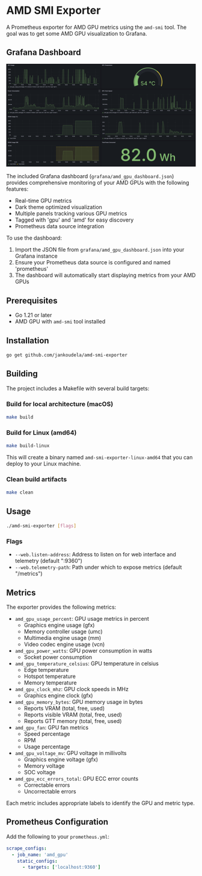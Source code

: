 # AMD SMI Exporter

A Prometheus exporter for AMD GPU metrics using the `amd-smi` tool. The goal was to get some AMD GPU visualization to Grafana.

## Grafana Dashboard

![Dashboard](image.png)

The included Grafana dashboard (`grafana/amd_gpu_dashboard.json`) provides comprehensive monitoring of your AMD GPUs with the following features:

- Real-time GPU metrics
- Dark theme optimized visualization
- Multiple panels tracking various GPU metrics
- Tagged with 'gpu' and 'amd' for easy discovery
- Prometheus data source integration

To use the dashboard:
1. Import the JSON file from `grafana/amd_gpu_dashboard.json` into your Grafana instance
2. Ensure your Prometheus data source is configured and named 'prometheus'
3. The dashboard will automatically start displaying metrics from your AMD GPUs

## Prerequisites

- Go 1.21 or later
- AMD GPU with `amd-smi` tool installed

## Installation

```bash
go get github.com/jankoudela/amd-smi-exporter
```

## Building

The project includes a Makefile with several build targets:

### Build for local architecture (macOS)
```bash
make build
```

### Build for Linux (amd64)
```bash
make build-linux
```
This will create a binary named `amd-smi-exporter-linux-amd64` that you can deploy to your Linux machine.

### Clean build artifacts
```bash
make clean
```

## Usage

```bash
./amd-smi-exporter [flags]
```

### Flags

- `--web.listen-address`: Address to listen on for web interface and telemetry (default ":9360")
- `--web.telemetry-path`: Path under which to expose metrics (default "/metrics")

## Metrics

The exporter provides the following metrics:

- `amd_gpu_usage_percent`: GPU usage metrics in percent
  - Graphics engine usage (gfx)
  - Memory controller usage (umc)
  - Multimedia engine usage (mm)
  - Video codec engine usage (vcn)
- `amd_gpu_power_watts`: GPU power consumption in watts
  - Socket power consumption
- `amd_gpu_temperature_celsius`: GPU temperature in celsius
  - Edge temperature
  - Hotspot temperature
  - Memory temperature
- `amd_gpu_clock_mhz`: GPU clock speeds in MHz
  - Graphics engine clock (gfx)
- `amd_gpu_memory_bytes`: GPU memory usage in bytes
  - Reports VRAM (total, free, used)
  - Reports visible VRAM (total, free, used)
  - Reports GTT memory (total, free, used)
- `amd_gpu_fan`: GPU fan metrics
  - Speed percentage
  - RPM
  - Usage percentage
- `amd_gpu_voltage_mv`: GPU voltage in millivolts
  - Graphics engine voltage (gfx)
  - Memory voltage
  - SOC voltage
- `amd_gpu_ecc_errors_total`: GPU ECC error counts
  - Correctable errors
  - Uncorrectable errors

Each metric includes appropriate labels to identify the GPU and metric type.

## Prometheus Configuration

Add the following to your `prometheus.yml`:

```yaml
scrape_configs:
  - job_name: 'amd_gpu'
    static_configs:
      - targets: ['localhost:9360']
```

